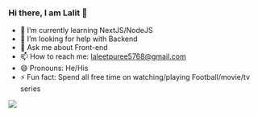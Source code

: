 ### Hi there, I am Lalit 👋

- 🌱 I’m currently learning NextJS/NodeJS
- 🤔 I’m looking for help with Backend
- 💬 Ask me about Front-end
- 📫 How to reach me: laleetpuree5768@gmail.com
- 😄 Pronouns: He/His
- ⚡ Fun fact: Spend all free time on watching/playing Football/movie/tv series


<img src="https://github-readme-stats.vercel.app/api?username=laleet008&&show_icons=true&title_color=ffffff&icon_color=bb2acf&text_color=daf7dc&bg_color=002699" />
